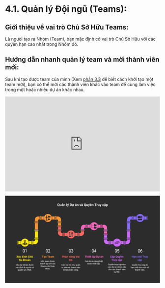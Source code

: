 # 4.1. Quản lý Đội ngũ (Teams):

## Giới thiệu về vai trò Chủ Sở Hữu Teams:

Là người tạo ra Nhóm (Team), bạn mặc định có vai trò Chủ Sở Hữu với các quyền hạn cao nhất trong Nhóm đó.

## Hướng dẫn nhanh quản lý team và mời thành viên mới:

Sau khi tạo được team của mình (Xem [phần 3.3](/basics/project-management) để biết cách khởi tạo một team mới), bạn có thể mời các thành viên khác vào team để cùng làm việc trong một hoặc nhiều dự án khác nhau.

<div style="width: 100%; height: 0; position: relative; padding-bottom: 61.3%;">
  <iframe src="https://cdn.iframe.ly/qPHGY4F1" 
          style="width: 100%; height: 100%; position: absolute; top: 0; left: 0; border: 0;" 
          allowfullscreen 
          allow="clipboard-write; fullscreen">
  </iframe>
</div>

![Sơ đồ Phân quyền Dự án trong Team](../images/team-permissions-diagram.png)

